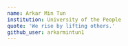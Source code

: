 ```yaml
---
name: Arkar Min Tun
institution: University of the People
quote: 'We rise by lifting others.'
github_user: arkarmintun1
---
```

